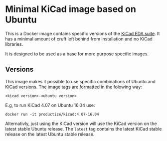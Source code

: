 Minimal KiCad image based on Ubuntu
===================================

This is a Docker image contains specific versions of the [KiCad EDA suite]. It
has a minimal amount of cruft left behind from installation and no KiCad
libraries.

It is designed to be used as a base for more purpose specific images.

Versions
--------

This image makes it possible to use specific combinations of Ubuntu and KiCad
versions. The image tags are formatted in the folowing way:

	<kicad version>-<ubuntu version>

E.g, to run KiCad 4.07 on Ubuntu 16.04 use:

	docker run -it productize/kicad:4.07-16.04

Alternativly, just using the KiCad version will use the KiCad version on the
latest stable Ubuntu release. The `latest` tag contains the latest KiCad stable
release on the latest Ubuntu stable release.

[KiCad EDA suite]: http://kicad.org/
